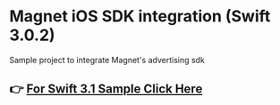 # Magnet iOS SDK integration (Swift 3.0.2)

Sample project to integrate Magnet's advertising sdk

## 👉 [For Swift 3.1 Sample Click Here](https://github.com/MagnetAdServices/MagnetSDK-iOS-Sample/tree/3.1)
